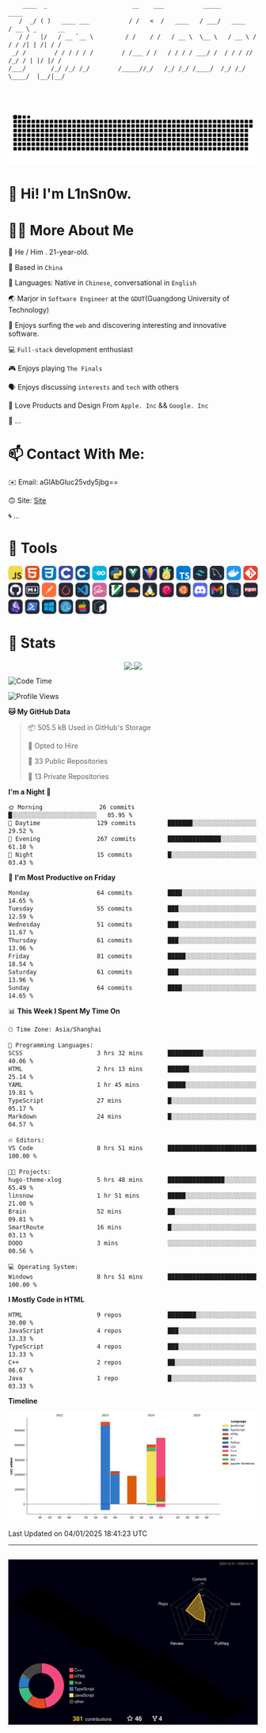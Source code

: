 ```

    ____  _                        __    ___           _____           ____           
   /  _/ ( )   ____ ___           / /   <  /   ____   / ___/   ____   / __ \ _      __
   / /   |/   / __ `__ \         / /    / /   / __ \  \__ \   / __ \ / / / /| | /| / /
 _/ /        / / / / / /        / /___ / /   / / / / ___/ /  / / / // /_/ / | |/ |/ / 
/___/       /_/ /_/ /_/        /_____//_/   /_/ /_/ /____/  /_/ /_/ \____/  |__/|__/  
                                                                                      
                                          

```
##
![](https://raw.githubusercontent.com/lin-snow/lin-snow/output/github-contribution-grid-snake-dark.svg)

# 👋 Hi! I'm L1nSn0w.

# 👨‍💻 More About Me

🤠 He / Him . 21-year-old.

🎈 Based in `China`
  
🤔 Languages: Native in `Chinese`, conversational in `English`

🌏 Marjor in `Software Engineer` at the `GDUT`(Guangdong University of Technology)

🛟 Enjoys surfing the `web` and discovering interesting and innovative software.

💻 `Full-stack` development enthusiast

🎮 Enjoys playing `The Finals`

🗣️ Enjoys discussing `interests` and `tech` with others

👾 Love Products and Design From `Apple. Inc` && `Google. Inc`  

🤪 ...

# 📫 Contact With Me:

✉️ Email: aGlAbGluc25vdy5jbg==

🙃 Site: [Site](https://linsnow.cn)

🌀 ...

# 🔮 Tools
![My Tools](./icons/tools.svg)

<!-- ![My Skills](https://skillicons.dev/icons?i=js,html,css,c,cpp,go,py,vue,vite,pinia,ts,tailwind,mysql,docker,git,github,md,postman,pytorch,vscode,sass,vim,cloudflare,linux,debian,ubuntu,discord,gmail,githubactions,npm,obsidian,powershell,windows,yarn,apple,bash) -->

<!-- 
<img src="./icons/github-mark.svg" width="50"  alt="Github"> <img src="./icons/vscode.svg" width="50" alt="VScode"> <img src="./icons/obsidian-logo-gradient.svg" width="50" alt="Obsidian"> <img src="./icons/Windows_logo_-_2021.svg.png" width="50" alt="Windows 11"> <img src="./icons/postman-icon.png" width="50" alt="POSTMAN"> <img src="./icons/Git-Icon-1788C.png" width="50" alt="Git"> ... -->

# 🍟 Stats

<div style="text-align: center;">
    <a href="https://github.com/lin-snow">
        <img align="center" src="https://githubstat.linsnow.cn/api/top-langs/?username=lin-snow&layout=compact" />
    </a>
    <a href="https://github.com/lin-snow">
        <img align="center" src="https://githubstat.linsnow.cn/api?username=lin-snow&count_private=true&show_icons=true&theme=ambient_gradient" />
    </a>
</div>

<!--START_SECTION:waka-->
![Code Time](http://img.shields.io/badge/Code%20Time-345%20hrs%2021%20mins-blue)

![Profile Views](http://img.shields.io/badge/Profile%20Views-0-blue)

**🐱 My GitHub Data** 

> 📦 505.5 kB Used in GitHub's Storage 
 > 
> 💼 Opted to Hire
 > 
> 📜 33 Public Repositories 
 > 
> 🔑 13 Private Repositories 
 > 
**I'm a Night 🦉** 

```text
🌞 Morning                26 commits          █░░░░░░░░░░░░░░░░░░░░░░░░   05.95 % 
🌆 Daytime                129 commits         ███████░░░░░░░░░░░░░░░░░░   29.52 % 
🌃 Evening                267 commits         ███████████████░░░░░░░░░░   61.10 % 
🌙 Night                  15 commits          █░░░░░░░░░░░░░░░░░░░░░░░░   03.43 % 
```
📅 **I'm Most Productive on Friday** 

```text
Monday                   64 commits          ████░░░░░░░░░░░░░░░░░░░░░   14.65 % 
Tuesday                  55 commits          ███░░░░░░░░░░░░░░░░░░░░░░   12.59 % 
Wednesday                51 commits          ███░░░░░░░░░░░░░░░░░░░░░░   11.67 % 
Thursday                 61 commits          ███░░░░░░░░░░░░░░░░░░░░░░   13.96 % 
Friday                   81 commits          █████░░░░░░░░░░░░░░░░░░░░   18.54 % 
Saturday                 61 commits          ███░░░░░░░░░░░░░░░░░░░░░░   13.96 % 
Sunday                   64 commits          ████░░░░░░░░░░░░░░░░░░░░░   14.65 % 
```


📊 **This Week I Spent My Time On** 

```text
🕑︎ Time Zone: Asia/Shanghai

💬 Programming Languages: 
SCSS                     3 hrs 32 mins       ██████████░░░░░░░░░░░░░░░   40.06 % 
HTML                     2 hrs 13 mins       ██████░░░░░░░░░░░░░░░░░░░   25.14 % 
YAML                     1 hr 45 mins        █████░░░░░░░░░░░░░░░░░░░░   19.81 % 
TypeScript               27 mins             █░░░░░░░░░░░░░░░░░░░░░░░░   05.17 % 
Markdown                 24 mins             █░░░░░░░░░░░░░░░░░░░░░░░░   04.57 % 

🔥 Editors: 
VS Code                  8 hrs 51 mins       █████████████████████████   100.00 % 

🐱‍💻 Projects: 
hugo-theme-xlog          5 hrs 48 mins       ████████████████░░░░░░░░░   65.49 % 
linsnow                  1 hr 51 mins        █████░░░░░░░░░░░░░░░░░░░░   21.00 % 
Brain                    52 mins             ██░░░░░░░░░░░░░░░░░░░░░░░   09.81 % 
SmartRoute               16 mins             █░░░░░░░░░░░░░░░░░░░░░░░░   03.13 % 
DOOO                     3 mins              ░░░░░░░░░░░░░░░░░░░░░░░░░   00.56 % 

💻 Operating System: 
Windows                  8 hrs 51 mins       █████████████████████████   100.00 % 
```

**I Mostly Code in HTML** 

```text
HTML                     9 repos             ████████░░░░░░░░░░░░░░░░░   30.00 % 
JavaScript               4 repos             ███░░░░░░░░░░░░░░░░░░░░░░   13.33 % 
TypeScript               4 repos             ███░░░░░░░░░░░░░░░░░░░░░░   13.33 % 
C++                      2 repos             ██░░░░░░░░░░░░░░░░░░░░░░░   06.67 % 
Java                     1 repo              █░░░░░░░░░░░░░░░░░░░░░░░░   03.33 % 
```



**Timeline**

![Lines of Code chart](https://raw.githubusercontent.com/lin-snow/lin-snow/main/assets/bar_graph.png)


 Last Updated on 04/01/2025 18:41:23 UTC
<!--END_SECTION:waka-->



---
##
![](./profile-3d-contrib/profile-night-rainbow.svg)

